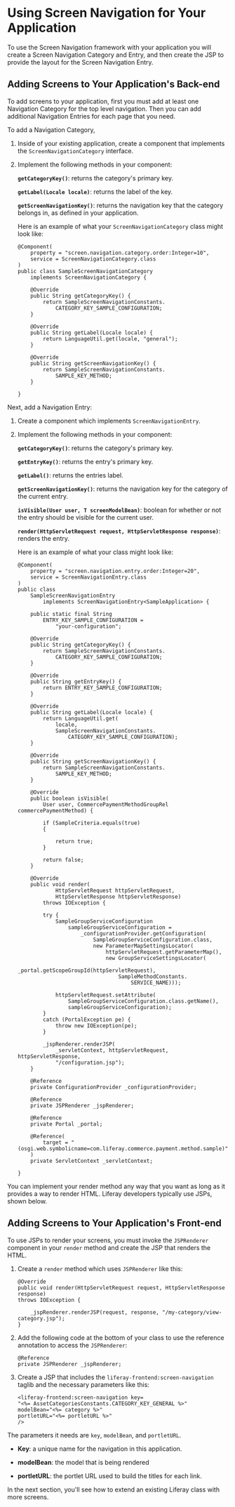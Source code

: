 # Using Screen Navigation for Your Application

To use the Screen Navigation framework with your application you will create a
Screen Navigation Category and Entry, and then create the JSP to provide the
layout for the Screen Navigation Entry.

## Adding Screens to Your Application's Back-end 

To add screens to your application, first you must add at least one Navigation 
Category for the top level navigation. Then you can add additional Navigation 
Entries for each page that you need.

To add a Navigation Category,

1.  Inside of your existing application, create a component that implements the 
    `ScreenNavigationCategory` interface. 

2.  Implement the following methods in your component:

    **`getCategoryKey()`**: returns the category's primary key.

    **`getLabel(Locale locale)`**: returns the label of the key.

    **`getScreenNavigationKey()`**: returns the navigation key that the 
    category belongs in, as defined in your application.
    
    Here is an example of what your `ScreenNavigationCategory` class might look 
    like:
    
        @Component(
        	property = "screen.navigation.category.order:Integer=10",
        	service = ScreenNavigationCategory.class
        )
        public class SampleScreenNavigationCategory
        	implements ScreenNavigationCategory {

        	@Override
        	public String getCategoryKey() {
        		return SampleScreenNavigationConstants.
        			CATEGORY_KEY_SAMPLE_CONFIGURATION;
        	}

        	@Override
        	public String getLabel(Locale locale) {
        		return LanguageUtil.get(locale, "general");
        	}

        	@Override
        	public String getScreenNavigationKey() {
        		return SampleScreenNavigationConstants.
        			SAMPLE_KEY_METHOD;
        	}

        }
        
 
Next, add a Navigation Entry: 

1.  Create a component which implements `ScreenNavigationEntry`.

2.  Implement the following methods in your component:

    **`getCategoryKey()`**: returns the category's primary key.

    **`getEntryKey()`**: returns the entry's primary key.

    **`getLabel()`**: returns the entries label.

    **`getScreenNavigationKey()`**: returns the navigation key for the category 
    of the current entry.

    **`isVisible(User user, T screenModelBean)`**: boolean for whether or not 
    the entry should be visible for the current user.

    **`render(HttpServletRequest request, HttpServletResponse response)`**: 
    renders the entry.
    
    Here is an example of what your class might look like:
    
        @Component(
        	property = "screen.navigation.entry.order:Integer=20",
        	service = ScreenNavigationEntry.class
        )
        public class
        	SampleScreenNavigationEntry
        		implements ScreenNavigationEntry<SampleApplication> {

        	public static final String
        		ENTRY_KEY_SAMPLE_CONFIGURATION =
        			"your-configuration";

        	@Override
        	public String getCategoryKey() {
        		return SampleScreenNavigationConstants.
        			CATEGORY_KEY_SAMPLE_CONFIGURATION;
        	}

        	@Override
        	public String getEntryKey() {
        		return ENTRY_KEY_SAMPLE_CONFIGURATION;
        	}

        	@Override
        	public String getLabel(Locale locale) {
        		return LanguageUtil.get(
        			locale,
        			SampleScreenNavigationConstants.
        				CATEGORY_KEY_SAMPLE_CONFIGURATION);
        	}

        	@Override
        	public String getScreenNavigationKey() {
        		return SampleScreenNavigationConstants.
        			SAMPLE_KEY_METHOD;
        	}

        	@Override
        	public boolean isVisible(
        		User user, CommercePaymentMethodGroupRel commercePaymentMethod) {

        		if (SampleCriteria.equals(true) 
                {

        			return true;
        		}

        		return false;
        	}

        	@Override
        	public void render(
        			HttpServletRequest httpServletRequest,
        			HttpServletResponse httpServletResponse)
        		throws IOException {

        		try {
        			SampleGroupServiceConfiguration
        				sampleGroupServiceConfiguration =
        					_configurationProvider.getConfiguration(
        						SampleGroupServiceConfiguration.class,
        						new ParameterMapSettingsLocator(
        							httpServletRequest.getParameterMap(),
        							new GroupServiceSettingsLocator(
        								_portal.getScopeGroupId(httpServletRequest),
        								SampleMethodConstants.
        									SERVICE_NAME)));

        			httpServletRequest.setAttribute(
        				SampleGroupServiceConfiguration.class.getName(),
        				sampleGroupServiceConfiguration);
        		}
        		catch (PortalException pe) {
        			throw new IOException(pe);
        		}

        		_jspRenderer.renderJSP(
        			_servletContext, httpServletRequest, httpServletResponse,
        			"/configuration.jsp");
        	}

        	@Reference
        	private ConfigurationProvider _configurationProvider;

        	@Reference
        	private JSPRenderer _jspRenderer;

        	@Reference
        	private Portal _portal;

        	@Reference(
        		target = "(osgi.web.symbolicname=com.liferay.commerce.payment.method.sample)"
        	)
        	private ServletContext _servletContext;

        }

You can implement your render method any way that you want as long as it
provides a way to render HTML. Liferay developers typically use JSPs, shown
below. 

## Adding Screens to Your Application's Front-end 

To use JSPs to render your screens, you must invoke the `JSPRenderer` component
in your `render` method and create the JSP that renders the HTML.

1.  Create a `render` method which uses `JSPRenderer` like this:

        @Override
        public void render(HttpServletRequest request, HttpServletResponse response)
        throws IOException {
            
            _jspRenderer.renderJSP(request, response, "/my-category/view-category.jsp");
        }

2.  Add the following code at the bottom of your class to use the reference
    annotation to access the `JSPRenderer`:

        @Reference
        private JSPRenderer _jspRenderer;

3.  Create a JSP that includes the `liferay-frontend:screen-navigation` taglib
    and the necessary parameters like this:

        <liferay-frontend:screen-navigation key=
        "<%= AssetCategoriesConstants.CATEGORY_KEY_GENERAL %>"
        modelBean="<%= category %>"
        portletURL="<%= portletURL %>"
        />

The parameters it needs are `key`, `modelBean`, and `portletURL`.

* **Key**: a unique name for the navigation in this application.

* **modelBean**: the model that is being rendered

* **portletURL**: the portlet URL used to build the titles for each link.

In the next section, you'll see how to extend an existing Liferay class with 
more screens.
